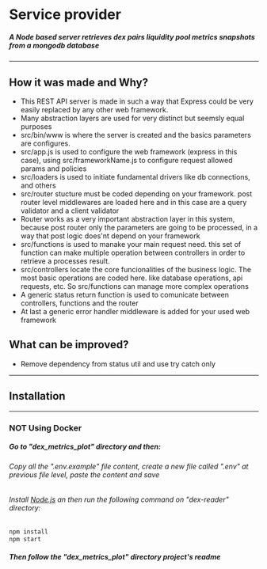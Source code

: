 # Service provider

##### A Node based server retrieves dex pairs liquidity pool metrics snapshots from a mongodb database

---

## How it was made and Why?

- This REST API server is made in such a way that Express could be very easily replaced by any other web framework.
- Many abstraction layers are used for very distinct but seemsly equal purposes
- src/bin/www is where the server is created and the basics parameters are configures.
- src/app.js is used to configure the web framework (express in this case), using src/frameworkName.js to configure request allowed params and policies
- src/loaders is used to initiate fundamental drivers like db connections, and others
- src/router stucture must be coded depending on your framework. post router level middlewares are loaded here and in this case are a query validator and a client validator
- Router works as a very important abstraction layer in this system, because post router only the parameters are going to be processed, in a way that post logic does'nt depend on your framework
- src/functions is used to manake your main request need. this set of function can make multiple operation between controllers in order to retrieve a processes result.
- src/controllers locate the core funcionalities of the business logic. The most basic operations are coded here. like database operations, api requests, etc. So src/functions can manage more complex operations
- A generic status return function is used to comunicate between controllers, functions and the router
- At last a generic error handler middleware is added for your used web framework

## What can be improved?

- Remove dependency from status util and use try catch only

---

## Installation

---

### NOT Using Docker

##### Go to "dex_metrics_plot" directory and then:

###### Copy all the ".env.example" file content, create a new file called ".env" at previous file level, paste the content and save

###### Install [Node.js][pln] an then run the following command on "dex-reader" directory:

```sh
npm install
npm start
```

##### Then follow the "dex_metrics_plot" directory project's readme

[pln]: https://nodejs.org/es/download/
